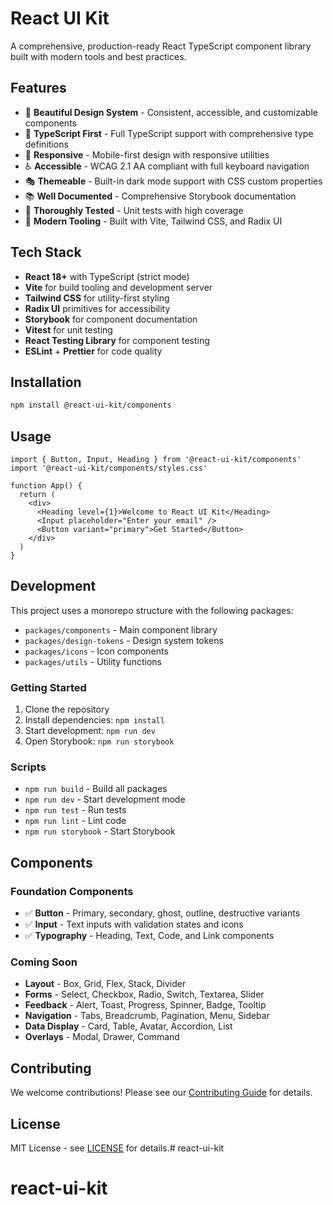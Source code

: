 # React UI Kit

A comprehensive, production-ready React TypeScript component library built with modern tools and best practices.

## Features

- 🎨 **Beautiful Design System** - Consistent, accessible, and customizable components
- 🔧 **TypeScript First** - Full TypeScript support with comprehensive type definitions
- 📱 **Responsive** - Mobile-first design with responsive utilities
- ♿ **Accessible** - WCAG 2.1 AA compliant with full keyboard navigation
- 🎭 **Themeable** - Built-in dark mode support with CSS custom properties
- 📚 **Well Documented** - Comprehensive Storybook documentation
- 🧪 **Thoroughly Tested** - Unit tests with high coverage
- 🚀 **Modern Tooling** - Built with Vite, Tailwind CSS, and Radix UI

## Tech Stack

- **React 18+** with TypeScript (strict mode)
- **Vite** for build tooling and development server
- **Tailwind CSS** for utility-first styling
- **Radix UI** primitives for accessibility
- **Storybook** for component documentation
- **Vitest** for unit testing
- **React Testing Library** for component testing
- **ESLint** + **Prettier** for code quality

## Installation

```bash
npm install @react-ui-kit/components
```

## Usage

```tsx
import { Button, Input, Heading } from '@react-ui-kit/components'
import '@react-ui-kit/components/styles.css'

function App() {
  return (
    <div>
      <Heading level={1}>Welcome to React UI Kit</Heading>
      <Input placeholder="Enter your email" />
      <Button variant="primary">Get Started</Button>
    </div>
  )
}
```

## Development

This project uses a monorepo structure with the following packages:

- `packages/components` - Main component library
- `packages/design-tokens` - Design system tokens
- `packages/icons` - Icon components
- `packages/utils` - Utility functions

### Getting Started

1. Clone the repository
2. Install dependencies: `npm install`
3. Start development: `npm run dev`
4. Open Storybook: `npm run storybook`

### Scripts

- `npm run build` - Build all packages
- `npm run dev` - Start development mode
- `npm run test` - Run tests
- `npm run lint` - Lint code
- `npm run storybook` - Start Storybook

## Components

### Foundation Components
- ✅ **Button** - Primary, secondary, ghost, outline, destructive variants
- ✅ **Input** - Text inputs with validation states and icons
- ✅ **Typography** - Heading, Text, Code, and Link components

### Coming Soon
- **Layout** - Box, Grid, Flex, Stack, Divider
- **Forms** - Select, Checkbox, Radio, Switch, Textarea, Slider
- **Feedback** - Alert, Toast, Progress, Spinner, Badge, Tooltip
- **Navigation** - Tabs, Breadcrumb, Pagination, Menu, Sidebar
- **Data Display** - Card, Table, Avatar, Accordion, List
- **Overlays** - Modal, Drawer, Command

## Contributing

We welcome contributions! Please see our [Contributing Guide](CONTRIBUTING.md) for details.

## License

MIT License - see [LICENSE](LICENSE) for details.# react-ui-kit
# react-ui-kit
